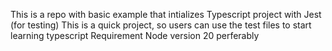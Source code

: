 This is a repo with basic example that intializes Typescript project with Jest (for testing)
This is a quick project, so users can use the test files to start learning typescript
Requirement
  Node version 20 perferably


  
